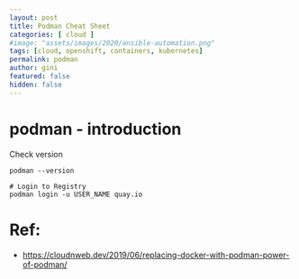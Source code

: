 ```yaml
---
layout: post
title: Podman Cheat Sheet
categories: [ cloud ]
#image: "assets/images/2020/ansible-automation.png"
tags: [cloud, openshift, containers, kubernetes]
permalink: podman
author: gini
featured: false
hidden: false
---
```


# podman - introduction

Check version

```
podman --version

# Login to Registry
podman login -u USER_NAME quay.io
```

# Ref:
- https://cloudnweb.dev/2019/06/replacing-docker-with-podman-power-of-podman/



